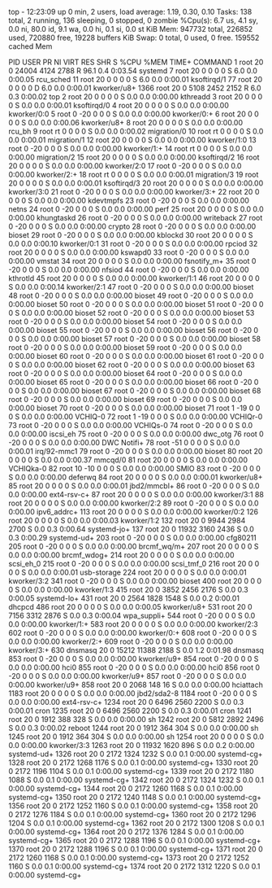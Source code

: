 top - 12:23:09 up 0 min,  2 users,  load average: 1.19, 0.30, 0.10
Tasks: 138 total,   2 running, 136 sleeping,   0 stopped,   0 zombie
%Cpu(s):  6.7 us,  4.1 sy,  0.0 ni, 80.0 id,  9.1 wa,  0.0 hi,  0.1 si,  0.0 st
KiB Mem:    947732 total,   226852 used,   720880 free,    19228 buffers
KiB Swap:        0 total,        0 used,        0 free.   159552 cached Mem

  PID USER      PR  NI    VIRT    RES    SHR S  %CPU %MEM     TIME+ COMMAND
    1 root      20   0   24004   4124   2788 R  96.1  0.4   0:03.54 systemd
    7 root      20   0       0      0      0 S   6.0  0.0   0:00.05 rcu_sched
   11 root      20   0       0      0      0 S   6.0  0.0   0:00.01 ksoftirqd/1
   77 root      20   0       0      0      0 D   6.0  0.0   0:00.01 kworker/u8+
 1366 root      20   0    5108   2452   2152 R   6.0  0.3   0:00.02 top
    2 root      20   0       0      0      0 S   0.0  0.0   0:00.00 kthreadd
    3 root      20   0       0      0      0 S   0.0  0.0   0:00.01 ksoftirqd/0
    4 root      20   0       0      0      0 S   0.0  0.0   0:00.00 kworker/0:0
    5 root       0 -20       0      0      0 S   0.0  0.0   0:00.00 kworker/0:+
    6 root      20   0       0      0      0 S   0.0  0.0   0:00.06 kworker/u8+
    8 root      20   0       0      0      0 S   0.0  0.0   0:00.00 rcu_bh
    9 root      rt   0       0      0      0 S   0.0  0.0   0:00.02 migration/0
   10 root      rt   0       0      0      0 S   0.0  0.0   0:00.01 migration/1
   12 root      20   0       0      0      0 S   0.0  0.0   0:00.00 kworker/1:0
   13 root       0 -20       0      0      0 S   0.0  0.0   0:00.00 kworker/1:+
   14 root      rt   0       0      0      0 S   0.0  0.0   0:00.00 migration/2
   15 root      20   0       0      0      0 S   0.0  0.0   0:00.00 ksoftirqd/2
   16 root      20   0       0      0      0 S   0.0  0.0   0:00.00 kworker/2:0
   17 root       0 -20       0      0      0 S   0.0  0.0   0:00.00 kworker/2:+
   18 root      rt   0       0      0      0 S   0.0  0.0   0:00.01 migration/3
   19 root      20   0       0      0      0 S   0.0  0.0   0:00.01 ksoftirqd/3
   20 root      20   0       0      0      0 S   0.0  0.0   0:00.00 kworker/3:0
   21 root       0 -20       0      0      0 S   0.0  0.0   0:00.00 kworker/3:+
   22 root      20   0       0      0      0 S   0.0  0.0   0:00.00 kdevtmpfs
   23 root       0 -20       0      0      0 S   0.0  0.0   0:00.00 netns
   24 root       0 -20       0      0      0 S   0.0  0.0   0:00.00 perf
   25 root      20   0       0      0      0 S   0.0  0.0   0:00.00 khungtaskd
   26 root       0 -20       0      0      0 S   0.0  0.0   0:00.00 writeback
   27 root       0 -20       0      0      0 S   0.0  0.0   0:00.00 crypto
   28 root       0 -20       0      0      0 S   0.0  0.0   0:00.00 bioset
   29 root       0 -20       0      0      0 S   0.0  0.0   0:00.00 kblockd
   30 root      20   0       0      0      0 S   0.0  0.0   0:00.10 kworker/0:1
   31 root       0 -20       0      0      0 S   0.0  0.0   0:00.00 rpciod
   32 root      20   0       0      0      0 S   0.0  0.0   0:00.00 kswapd0
   33 root       0 -20       0      0      0 S   0.0  0.0   0:00.00 vmstat
   34 root      20   0       0      0      0 S   0.0  0.0   0:00.00 fsnotify_m+
   35 root       0 -20       0      0      0 S   0.0  0.0   0:00.00 nfsiod
   44 root       0 -20       0      0      0 S   0.0  0.0   0:00.00 kthrotld
   45 root      20   0       0      0      0 S   0.0  0.0   0:00.00 kworker/1:1
   46 root      20   0       0      0      0 S   0.0  0.0   0:00.14 kworker/2:1
   47 root       0 -20       0      0      0 S   0.0  0.0   0:00.00 bioset
   48 root       0 -20       0      0      0 S   0.0  0.0   0:00.00 bioset
   49 root       0 -20       0      0      0 S   0.0  0.0   0:00.00 bioset
   50 root       0 -20       0      0      0 S   0.0  0.0   0:00.00 bioset
   51 root       0 -20       0      0      0 S   0.0  0.0   0:00.00 bioset
   52 root       0 -20       0      0      0 S   0.0  0.0   0:00.00 bioset
   53 root       0 -20       0      0      0 S   0.0  0.0   0:00.00 bioset
   54 root       0 -20       0      0      0 S   0.0  0.0   0:00.00 bioset
   55 root       0 -20       0      0      0 S   0.0  0.0   0:00.00 bioset
   56 root       0 -20       0      0      0 S   0.0  0.0   0:00.00 bioset
   57 root       0 -20       0      0      0 S   0.0  0.0   0:00.00 bioset
   58 root       0 -20       0      0      0 S   0.0  0.0   0:00.00 bioset
   59 root       0 -20       0      0      0 S   0.0  0.0   0:00.00 bioset
   60 root       0 -20       0      0      0 S   0.0  0.0   0:00.00 bioset
   61 root       0 -20       0      0      0 S   0.0  0.0   0:00.00 bioset
   62 root       0 -20       0      0      0 S   0.0  0.0   0:00.00 bioset
   63 root       0 -20       0      0      0 S   0.0  0.0   0:00.00 bioset
   64 root       0 -20       0      0      0 S   0.0  0.0   0:00.00 bioset
   65 root       0 -20       0      0      0 S   0.0  0.0   0:00.00 bioset
   66 root       0 -20       0      0      0 S   0.0  0.0   0:00.00 bioset
   67 root       0 -20       0      0      0 S   0.0  0.0   0:00.00 bioset
   68 root       0 -20       0      0      0 S   0.0  0.0   0:00.00 bioset
   69 root       0 -20       0      0      0 S   0.0  0.0   0:00.00 bioset
   70 root       0 -20       0      0      0 S   0.0  0.0   0:00.00 bioset
   71 root       1 -19       0      0      0 S   0.0  0.0   0:00.00 VCHIQ-0
   72 root       1 -19       0      0      0 S   0.0  0.0   0:00.00 VCHIQr-0
   73 root       0 -20       0      0      0 S   0.0  0.0   0:00.00 VCHIQs-0
   74 root       0 -20       0      0      0 S   0.0  0.0   0:00.00 iscsi_eh
   75 root       0 -20       0      0      0 S   0.0  0.0   0:00.00 dwc_otg
   76 root       0 -20       0      0      0 S   0.0  0.0   0:00.00 DWC Notifi+
   78 root     -51   0       0      0      0 S   0.0  0.0   0:00.01 irq/92-mmc1
   79 root       0 -20       0      0      0 S   0.0  0.0   0:00.00 bioset
   80 root      20   0       0      0      0 S   0.0  0.0   0:00.37 mmcqd/0
   81 root      20   0       0      0      0 S   0.0  0.0   0:00.00 VCHIQka-0
   82 root      10 -10       0      0      0 S   0.0  0.0   0:00.00 SMIO
   83 root       0 -20       0      0      0 S   0.0  0.0   0:00.00 deferwq
   84 root      20   0       0      0      0 S   0.0  0.0   0:00.01 kworker/u8+
   85 root      20   0       0      0      0 S   0.0  0.0   0:00.01 jbd2/mmcbl+
   86 root       0 -20       0      0      0 S   0.0  0.0   0:00.00 ext4-rsv-c+
   87 root      20   0       0      0      0 S   0.0  0.0   0:00.00 kworker/3:1
   88 root      20   0       0      0      0 S   0.0  0.0   0:00.00 kworker/2:2
   89 root       0 -20       0      0      0 S   0.0  0.0   0:00.00 ipv6_addrc+
  113 root      20   0       0      0      0 S   0.0  0.0   0:00.00 kworker/0:2
  126 root      20   0       0      0      0 S   0.0  0.0   0:00.03 kworker/1:2
  132 root      20   0    9944   2984   2700 S   0.0  0.3   0:00.64 systemd-jo+
  137 root      20   0   11932   3160   2436 S   0.0  0.3   0:00.29 systemd-ud+
  203 root       0 -20       0      0      0 S   0.0  0.0   0:00.00 cfg80211
  205 root       0 -20       0      0      0 S   0.0  0.0   0:00.00 brcmf_wq/m+
  207 root      20   0       0      0      0 S   0.0  0.0   0:00.00 brcmf_wdog+
  214 root      20   0       0      0      0 S   0.0  0.0   0:00.00 scsi_eh_0
  215 root       0 -20       0      0      0 S   0.0  0.0   0:00.00 scsi_tmf_0
  216 root      20   0       0      0      0 S   0.0  0.0   0:00.01 usb-storage
  224 root      20   0       0      0      0 S   0.0  0.0   0:00.01 kworker/3:2
  341 root       0 -20       0      0      0 S   0.0  0.0   0:00.00 bioset
  400 root      20   0       0      0      0 S   0.0  0.0   0:00.00 kworker/1:3
  415 root      20   0    3852   2456   2176 S   0.0  0.3   0:00.05 systemd-lo+
  431 root      20   0    2564   1828   1548 S   0.0  0.2   0:00.01 dhcpcd
  486 root      20   0       0      0      0 S   0.0  0.0   0:00.05 kworker/u8+
  531 root      20   0    7156   3312   2876 S   0.0  0.3   0:00.04 wpa_suppli+
  544 root       0 -20       0      0      0 S   0.0  0.0   0:00.00 kworker/1:+
  583 root      20   0       0      0      0 S   0.0  0.0   0:00.00 kworker/2:3
  602 root       0 -20       0      0      0 S   0.0  0.0   0:00.00 kworker/0:+
  608 root       0 -20       0      0      0 S   0.0  0.0   0:00.00 kworker/2:+
  609 root       0 -20       0      0      0 S   0.0  0.0   0:00.00 kworker/3:+
  630 dnsmasq   20   0   15212  11388   2188 S   0.0  1.2   0:01.98 dnsmasq
  853 root       0 -20       0      0      0 S   0.0  0.0   0:00.00 kworker/u9+
  854 root       0 -20       0      0      0 S   0.0  0.0   0:00.00 hci0
  855 root       0 -20       0      0      0 S   0.0  0.0   0:00.00 hci0
  856 root       0 -20       0      0      0 S   0.0  0.0   0:00.00 kworker/u9+
  857 root       0 -20       0      0      0 S   0.0  0.0   0:00.00 kworker/u9+
  858 root      20   0    2068    148     16 S   0.0  0.0   0:00.00 hciattach
 1183 root      20   0       0      0      0 S   0.0  0.0   0:00.00 jbd2/sda2-8
 1184 root       0 -20       0      0      0 S   0.0  0.0   0:00.00 ext4-rsv-c+
 1234 root      20   0    6496   2560   2200 S   0.0  0.3   0:00.01 cron
 1235 root      20   0    6496   2560   2200 S   0.0  0.3   0:00.01 cron
 1241 root      20   0    1912    388    328 S   0.0  0.0   0:00.00 sh
 1242 root      20   0    5812   2892   2496 S   0.0  0.3   0:00.02 reboot
 1244 root      20   0    1912    364    304 S   0.0  0.0   0:00.00 sh
 1245 root      20   0    1912    364    304 S   0.0  0.0   0:00.00 sh
 1254 root      20   0       0      0      0 S   0.0  0.0   0:00.00 kworker/3:3
 1263 root      20   0   11932   1620    896 S   0.0  0.2   0:00.00 systemd-ud+
 1326 root      20   0    2172   1324   1232 S   0.0  0.1   0:00.00 systemd-cg+
 1328 root      20   0    2172   1268   1176 S   0.0  0.1   0:00.00 systemd-cg+
 1330 root      20   0    2172   1196   1104 S   0.0  0.1   0:00.00 systemd-cg+
 1339 root      20   0    2172   1180   1088 S   0.0  0.1   0:00.00 systemd-cg+
 1342 root      20   0    2172   1324   1232 S   0.0  0.1   0:00.00 systemd-cg+
 1344 root      20   0    2172   1260   1168 S   0.0  0.1   0:00.00 systemd-cg+
 1350 root      20   0    2172   1240   1148 S   0.0  0.1   0:00.00 systemd-cg+
 1356 root      20   0    2172   1252   1160 S   0.0  0.1   0:00.00 systemd-cg+
 1358 root      20   0    2172   1276   1184 S   0.0  0.1   0:00.00 systemd-cg+
 1360 root      20   0    2172   1296   1204 S   0.0  0.1   0:00.00 systemd-cg+
 1362 root      20   0    2172   1300   1208 S   0.0  0.1   0:00.00 systemd-cg+
 1364 root      20   0    2172   1376   1284 S   0.0  0.1   0:00.00 systemd-cg+
 1365 root      20   0    2172   1288   1196 S   0.0  0.1   0:00.00 systemd-cg+
 1370 root      20   0    2172   1288   1196 S   0.0  0.1   0:00.00 systemd-cg+
 1371 root      20   0    2172   1260   1168 S   0.0  0.1   0:00.00 systemd-cg+
 1373 root      20   0    2172   1252   1160 S   0.0  0.1   0:00.00 systemd-cg+
 1374 root      20   0    2172   1312   1220 S   0.0  0.1   0:00.00 systemd-cg+
